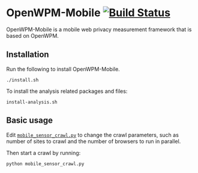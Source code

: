 OpenWPM-Mobile [![Build Status](https://travis-ci.org/sensor-js/OpenWPM_mobile.svg?branch=master)](https://travis-ci.org/sensor-js/OpenWPM_mobile)
=======

OpenWPM-Mobile is a mobile web privacy measurement framework that is based on
OpenWPM.

## Installation

Run the following to install OpenWPM-Mobile.

```./install.sh```

To install the analysis related packages and files:

```install-analysis.sh```

## Basic usage

Edit [`mobile_sensor_crawl.py`](https://github.com/sensor-js/OpenWPM_mobile/blob/mobile_sensors/mobile_sensor_crawl.py) to change the crawl parameters, such as number of sites to crawl and the number of browsers to run in parallel.

Then start a crawl by running:

```python mobile_sensor_crawl.py```

